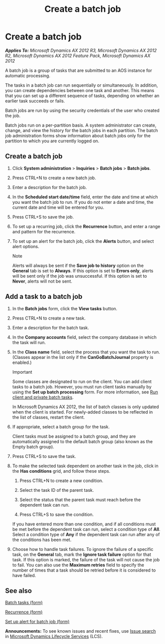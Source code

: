﻿---
title: Create a batch job
TOCTitle: Create a batch job
ms:assetid: 81a1c46c-d305-4b78-81f1-fb8029d575f7
ms:mtpsurl: https://technet.microsoft.com/en-us/library/Gg213151(v=AX.60)
ms:contentKeyID: 35132702
ms.date: 04/18/2014
mtps_version: v=AX.60
---

# Create a batch job 


_**Applies To:** Microsoft Dynamics AX 2012 R3, Microsoft Dynamics AX 2012 R2, Microsoft Dynamics AX 2012 Feature Pack, Microsoft Dynamics AX 2012_

A batch job is a group of tasks that are submitted to an AOS instance for automatic processing.

The tasks in a batch job can run sequentially or simultaneously. In addition, you can create dependencies between one task and another. This means that you can set up a different sequence of tasks, depending on whether an earlier task succeeds or fails.

Batch jobs are run by using the security credentials of the user who created the job.

Batch jobs run on a per-partition basis. A system administrator can create, change, and view the history for the batch jobs in each partition. The batch job administration forms show information about batch jobs only for the partition to which you are currently logged on.

## Create a batch job

1.  Click **System administration** \> **Inquiries** \> **Batch jobs** \> **Batch jobs**.

2.  Press CTRL+N to create a new batch job.

3.  Enter a description for the batch job.

4.  In the **Scheduled start date/time** field, enter the date and time at which you want the batch job to run. If you do not enter a date and time, the current date and time will be entered for you.

5.  Press CTRL+S to save the job.

6.  To set up a recurring job, click the **Recurrence** button, and enter a range and pattern for the recurrence.

7.  To set up an alert for the batch job, click the **Alerts** button, and select alert options.
    

    > [!NOTE]
    > <P>Alerts will always be sent if the <STRONG>Save job to history</STRONG> option on the <STRONG>General</STRONG> tab is set to <STRONG>Always</STRONG>. If this option is set to <STRONG>Errors only</STRONG>, alerts will be sent only if the job was unsuccessful. If this option is set to <STRONG>Never</STRONG>, alerts will not be sent.</P>



## Add a task to a batch job

1.  In the **Batch jobs** form, click the **View tasks** button.

2.  Press CTRL+N to create a new task.

3.  Enter a description for the batch task.

4.  In the **Company accounts** field, select the company database in which the task will run.

5.  In the **Class name** field, select the process that you want the task to run. (Classes appear in the list only if the **CanGoBatchJournal** property is enabled.)
    

    > [!IMPORTANT]
    > <P>Some classes are designated to run on the client. You can add client tasks to a batch job. However, you must run client tasks manually by using the <STRONG>Set up batch processing</STRONG> form. For more information, see <A href="run-client-and-private-batch-tasks.md">Run client and private batch tasks</A>.</P>
    > <P>In Microsoft Dynamics AX 2012, the list of batch classes is only updated when the client is started. For newly-added classes to be reflected in the list of classes, restart the client.</P>



6.  If appropriate, select a batch group for the task.
    
    Client tasks must be assigned to a batch group, and they are automatically assigned to the default batch group (also known as the Empty batch group).

7.  Press CTRL+S to save the task.

8.  To make the selected task dependent on another task in the job, click in the **Has conditions** grid, and follow these steps.
    
    1.  Press CTRL+N to create a new condition.
    
    2.  Select the task ID of the parent task.
    
    3.  Select the status that the parent task must reach before the dependent task can run.
    
    4.  Press CTRL+S to save the condition.
    
    If you have entered more than one condition, and if all conditions must be met before the dependent task can run, select a condition type of **All**. Select a condition type of **Any** if the dependent task can run after any of the conditions has been met.

9.  Choose how to handle task failures. To ignore the failure of a specific task, on the **General** tab, mark the **Ignore task failure** option for that task. If this option is marked, the failure of the task will not cause the job to fail. You can also use the **Maximum retries** field to specify the number of times that a task should be retried before it is considered to have failed.

## See also

[Batch tasks (form)](https://technet.microsoft.com/en-us/library/hh209494\(v=ax.60\))

[Recurrence (form)](https://technet.microsoft.com/en-us/library/aa616143\(v=ax.60\))

[Set up alert for batch job (form)](https://technet.microsoft.com/en-us/library/hh209082\(v=ax.60\))

  
**Announcements:** To see known issues and recent fixes, use [Issue search](http://go.microsoft.com/fwlink/?linkid=389258) in [Microsoft Dynamics Lifecycle Services](http://go.microsoft.com/fwlink/?linkid=306505) (LCS).

